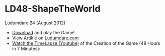 LD48-ShapeTheWorld
==================

Ludumdare 24 (August 2012)

- <a href="https://github.com/Cyboot/LD48-ShapeTheWorld/blob/master/ShapeTheWorld!.jar">Download</a> and play the Game!
- View Artikle on <a href="http://www.ludumdare.com/compo/ludum-dare-24/?action=preview&uid=10242">Ludumdare.com</a> 
- <a href="http://www.youtube.com/watch?v=jywxFGG0esU">Watch the TimeLapse (Youtube)</a> of the Creation of the Game (48 Hours in 7 Minutes):
